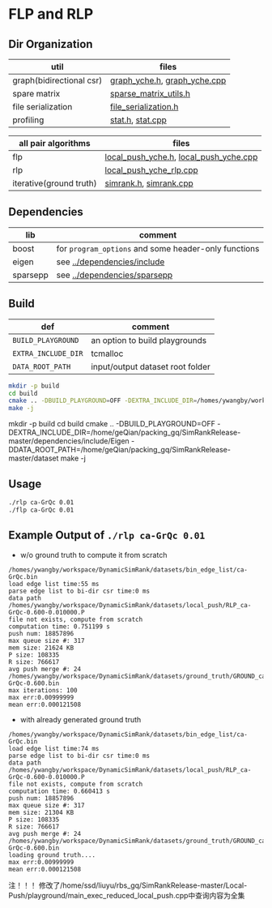 # FLP and RLP

## Dir Organization

util | files
--- | ---
graph(bidirectional csr) | [graph_yche.h](util/graph_yche.h), [graph_yche.cpp](util/graph_yche.cpp)
spare matrix | [sparse_matrix_utils.h](util/sparse_matrix_utils.h)
file serialization | [file_serialization.h](util/file_serialization.h)
profiling | [stat.h](util/stat.h), [stat.cpp](util/stat.cpp)

all pair algorithms | files
--- | ---
flp | [local_push_yche.h](yche_refactor/local_push_yche.h), [local_push_yche.cpp](yche_refactor/local_push_yche.cpp)
rlp | [local_push_yche_rlp.cpp](yche_refactor/local_push_yche_rlp.cpp)
iterative(ground truth) | [simrank.h](yche_refactor/simrank.h), [simrank.cpp](yche_refactor/simrank.cpp)

## Dependencies

lib | comment
--- | ---
boost | for `program_options` and some header-only functions
eigen | see [../dependencies/include](../dependencies/include)
sparsepp | see [../dependencies/sparsepp](../dependencies/sparsepp)

## Build

def | comment
--- | ---
`BUILD_PLAYGROUND` | an option to build playgrounds
`EXTRA_INCLUDE_DIR` | tcmalloc
`DATA_ROOT_PATH` | input/output dataset root folder

```zsh
mkdir -p build
cd build
cmake .. -DBUILD_PLAYGROUND=OFF -DEXTRA_INCLUDE_DIR=/homes/ywangby/workspace/yche/local/include -DDATA_ROOT_PATH=/homes/ywangby/workspace/DynamicSimRank/datasets
make -j
```

mkdir -p build
cd build
cmake .. -DBUILD_PLAYGROUND=OFF -DEXTRA_INCLUDE_DIR=/home/geQian/packing_gq/SimRankRelease-master/dependencies/include/Eigen -DDATA_ROOT_PATH=/home/geQian/packing_gq/SimRankRelease-master/dataset
make -j

## Usage

```zsh
./rlp ca-GrQc 0.01
./flp ca-GrQc 0.01
```

## Example Output of `./rlp ca-GrQc 0.01`

* w/o ground truth to compute it from scratch

```
/homes/ywangby/workspace/DynamicSimRank/datasets/bin_edge_list/ca-GrQc.bin
load edge list time:55 ms
parse edge list to bi-dir csr time:0 ms
data path /homes/ywangby/workspace/DynamicSimRank/datasets/local_push/RLP_ca-GrQc-0.600-0.010000.P
file not exists, compute from scratch
computation time: 0.751199 s
push num: 18857896
max queue size #: 317
mem size: 21624 KB
P size: 108335
R size: 766617
avg push merge #: 24
/homes/ywangby/workspace/DynamicSimRank/datasets/ground_truth/GROUND_ca-GrQc-0.600.bin
max iterations: 100
max err:0.00999999
mean err:0.000121508
```

* with already generated ground truth

```
/homes/ywangby/workspace/DynamicSimRank/datasets/bin_edge_list/ca-GrQc.bin
load edge list time:74 ms
parse edge list to bi-dir csr time:0 ms
data path /homes/ywangby/workspace/DynamicSimRank/datasets/local_push/RLP_ca-GrQc-0.600-0.010000.P
file not exists, compute from scratch
computation time: 0.660413 s
push num: 18857896
max queue size #: 317
mem size: 21304 KB
P size: 108335
R size: 766617
avg push merge #: 24
/homes/ywangby/workspace/DynamicSimRank/datasets/ground_truth/GROUND_ca-GrQc-0.600.bin
loading ground truth....
max err:0.00999999
mean err:0.000121508
```


注！！！ 修改了/home/ssd/liuyu/rbs_gq/SimRankRelease-master/Local-Push/playground/main_exec_reduced_local_push.cpp中查询内容为全集